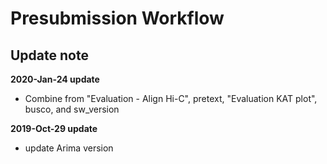 # Presubmission Workflow
## Update note

**2020-Jan-24 update**
- Combine from "Evaluation - Align Hi-C", pretext, "Evaluation KAT plot", busco, and sw_version 

**2019-Oct-29 update**
- update Arima version
